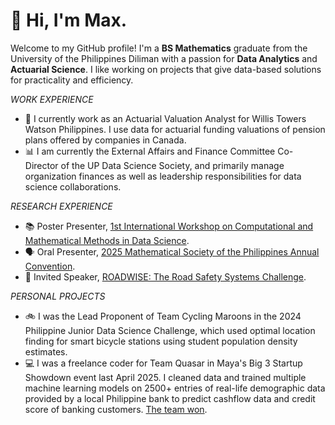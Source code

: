 # 👋 Hi, I'm Max.

Welcome to my GitHub profile! I'm a **BS Mathematics** graduate from the University of the Philippines Diliman with a passion for **Data Analytics** and **Actuarial Science**. I like working on projects that give data-based solutions for practicality and efficiency.

_WORK EXPERIENCE_
* 💼 I currently work as an Actuarial Valuation Analyst for Willis Towers Watson Philippines. I use data for actuarial funding valuations of pension plans offered by companies in Canada.
* 📊 I am currently the External Affairs and Finance Committee Co-Director of the UP Data Science Society, and primarily manage organization finances as well as leadership responsibilities for data science collaborations.

_RESEARCH EXPERIENCE_
* 📚 Poster Presenter, [1st International Workshop on Computational and Mathematical Methods in Data Science](https://www.facebook.com/IMathUPD/posts/2025-international-workshop-on-computational-and-mathematical-methods-in-data-sc/1161514155982439/).
* 🗣️ Oral Presenter, [2025 Mathematical Society of the Philippines Annual Convention](https://www.mathsociety.ph/).
* 🎤 Invited Speaker, [ROADWISE: The Road Safety Systems Challenge](https://www.facebook.com/p/RoadWise-Safe-Systems-Challenge-Philippines-61576205827063/).

_PERSONAL PROJECTS_
* 🚲 I was the Lead Proponent of Team Cycling Maroons in the 2024 Philippine Junior Data Science Challenge, which used optimal location finding for smart bicycle stations using student population density estimates.
* 💻 I was a freelance coder for Team Quasar in Maya's Big 3 Startup Showdown event last April 2025. I cleaned data and trained multiple machine learning models on 2500+ entries of real-life demographic data provided by a local Philippine bank to predict cashflow data and credit score of banking customers. [The team won](https://manilastandard.net/tech/314584265/maya-champions-young-innovators-at-the-big-3-startup-showdown.html).
